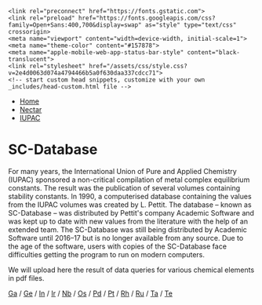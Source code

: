 <html lang="en">
  <head>
    <meta charset="UTF-8" />
    <meta name="viewport" content="width=device-width, initial-scale=1.0" />
    <!-- Begin Jekyll SEO tag v2.8.0 -->
<title>Equilibrium data</title>
<meta name="generator" content="Jekyll v3.9.2" />
<meta property="og:title" content="SC-Database" />
<meta property="og:locale" content="en_US" />
<link rel="canonical" href="https://equilibriumdata.github.io/sc-database2.html" />
<meta property="og:url" content="https://equilibriumdata.github.io/sc-database2.html" />
<meta property="og:site_name" content="SC-Database" />
<meta property="og:type" content="website" />
<meta name="twitter:card" content="summary" />
<meta property="twitter:title" content="SC-Database" />
<script type="application/ld+json">
{"@context":"https://schema.org","@type":"WebPage","headline":"Equilibrium data","url":"https://equilibriumdata.github.io/sc-database.html"}</script>
<!-- End Jekyll SEO tag -->

    <link rel="preconnect" href="https://fonts.gstatic.com">
    <link rel="preload" href="https://fonts.googleapis.com/css?family=Open+Sans:400,700&display=swap" as="style" type="text/css" crossorigin>
    <meta name="viewport" content="width=device-width, initial-scale=1">
    <meta name="theme-color" content="#157878">
    <meta name="apple-mobile-web-app-status-bar-style" content="black-translucent">
    <link rel="stylesheet" href="/assets/css/style.css?v=2e4d0063d074a4794466b5a0f630daa337cdcc71">
    <!-- start custom head snippets, customize with your own _includes/head-custom.html file -->
  </head>
  <body>
  <ul>
  <li><a href="/">Home</a></li>
  <li><a href="/cost-nectar.html">Nectar</a></li>
  <li><a class="active" href="/sc-database.html">IUPAC</a></li>
</ul>

<h1>SC-Database</h1>

<p>For many years, the International Union of Pure and Applied Chemistry (IUPAC) sponsored a non-critical compilation of metal complex equilibrium constants. The result was the publication of several volumes containing stability constants. In 1990, a computerised database containing the values from the IUPAC volumes was created by L. Pettit. The database – known as SC-Database – was distributed by Pettit's company Academic Software and was kept up to date with new values from the literature with the help of an extended team. The SC-Database was still being distributed by Academic Software until 2016–17 but is no longer available from any source. Due to the age of the software, users with copies of the SC-Database face difficulties getting the program to run on modern computers.</p>

<p>We will upload here the result of data queries for various chemical elements in pdf files.</p>

<p><a href="docs/IUPAC/gallium.pdf" target="_blank" rel="noopener">Ga</a>   /   <a href="docs/IUPAC/germanium.pdf" target="_blank" rel="noopener">Ge</a>   /   <a href="docs/IUPAC/indium.pdf" target="_blank" rel="noopener">In</a>   /   <a href="docs/IUPAC/iridium.pdf" target="_blank" rel="noopener">Ir</a>   /   <a href="docs/IUPAC/niobium.pdf" target="_blank" rel="noopener">Nb</a>   /   <a href="docs/IUPAC/osmium.pdf" target="_blank" rel="noopener">Os</a>   /   <a href="docs/IUPAC/palladium.pdf" target="_blank" rel="noopener">Pd</a>   /   <a href="docs/IUPAC/platinum.pdf" target="_blank" rel="noopener">Pt</a>   /   <a href="docs/IUPAC/rhodium.pdf" target="_blank" rel="noopener">Rh</a>   /   <a href="docs/IUPAC/rutheniumbo.pdf" target="_blank" rel="noopener">Ru</a>   /   <a href="docs/IUPAC/tantalum.pdf" target="_blank" rel="noopener">Ta</a>   /   <a href="docs/IUPAC/tellurium.pdf" target="_blank" rel="noopener">Te</a></p>
</head>
</html> 
